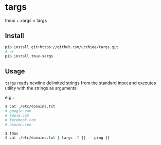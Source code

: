 # targs
tmux + xargs = targs

## Install

```bash
pip install git+https://github.com/ucchiee/targs.git
# or
pip install tmux-xargs
```

## Usage

`targs` reads newline delimited strings from the standard input and executes utility with the strings as arguments.

e.g.:

```bash
$ cat ./etc/domains.txt
# google.com
# apple.com
# facebook.com
# amazon.com

$ tmux
$ cat ./etc/domains.txt | targs -I {} -- ping {}
```
